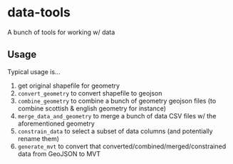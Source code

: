 # data-tools

A bunch of tools for working w/ data

## Usage

Typical usage is...

1. get original shapefile for geometry
2. `convert_geometry` to convert shapefile to geojson
3. `combine_geometry` to combine a bunch of geometry geojson files (to combine scottish & english geometry for instance)
4. `merge_data_and_geometry` to merge a bunch of data CSV files w/ the aforementioned geometry
5. `constrain_data` to select a subset of data columns (and potentially rename them)
6. `generate_mvt` to convert that converted/combined/merged/constrained data from GeoJSON to MVT
